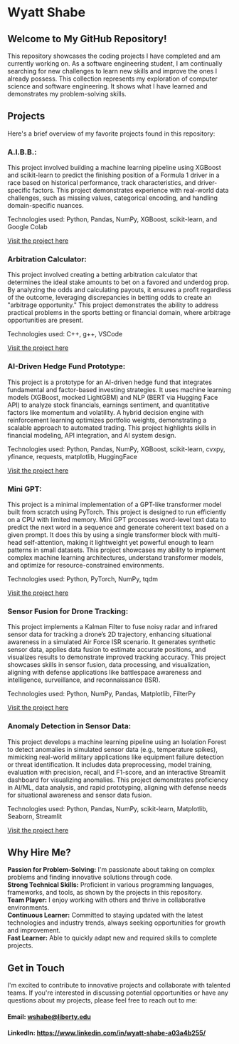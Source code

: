# Wyatt Shabe
## Welcome to My GitHub Repository!
This repository showcases the coding projects I have completed and am currently working on. As a software engineering student, I am continually searching for new challenges to learn new skills and improve the ones I already possess. This collection represents my exploration of computer science and software engineering. It shows what I have learned and demonstrates my problem-solving skills.

## Projects
Here's a brief overview of my favorite projects found in this repository:

### A.I.B.B.: 
This project involved building a machine learning pipeline using XGBoost and scikit-learn to predict the finishing position of a Formula 1 driver in a race based on historical performance, track characteristics, and driver-specific factors. This project demonstrates experience with real-world data challenges, such as missing values, categorical encoding, and handling domain-specific nuances.

Technologies used: Python, Pandas, NumPy, XGBoost, scikit-learn, and Google Colab  

[Visit the project here](https://github.com/wyattS-95/WyattShabe/blob/main/AIBB_F1.ipynb)  

### Arbitration Calculator: 
This project involved creating a betting arbitration calculator that determines the ideal stake amounts to bet on a favored and underdog prop. By analyzing the odds and calculating payouts, it ensures a profit regardless of the outcome, leveraging discrepancies in betting odds to create an "arbitrage opportunity." This project demonstrates the ability to address practical problems in the sports betting or financial domain, where arbitrage opportunities are present.

Technologies used: C++, g++, VSCode  

[Visit the project here](https://github.com/wyattS-95/WyattShabe/blob/main/arb_calc.cpp)   

### AI-Driven Hedge Fund Prototype: 
This project is a prototype for an AI-driven hedge fund that integrates fundamental and factor-based investing strategies. It uses machine learning models (XGBoost, mocked LightGBM) and NLP (BERT via Hugging Face API) to analyze stock financials, earnings sentiment, and quantitative factors like momentum and volatility. A hybrid decision engine with reinforcement learning optimizes portfolio weights, demonstrating a scalable approach to automated trading. This project highlights skills in financial modeling, API integration, and AI system design.

Technologies used: Python, Pandas, NumPy, XGBoost, scikit-learn, cvxpy, yfinance, requests, matplotlib, HuggingFace  

[Visit the project here](https://github.com/wyattS-95/WyattShabe/blob/main/AI_hedgeFund_prototype.ipynb)

### Mini GPT: 
This project is a minimal implementation of a GPT-like transformer model built from scratch using PyTorch. This project is designed to run efficiently on a CPU with limited memory. Mini GPT processes word-level text data to predict the next word in a sequence and generate coherent text based on a given prompt. It does this by using a single transformer block with multi-head self-attention, making it lightweight yet powerful enough to learn patterns in small datasets. This project showcases my ability to implement complex machine learning architectures, understand transformer models, and optimize for resource-constrained environments.

Technologies used: Python, PyTorch, NumPy, tqdm  

[Visit the project here](https://github.com/wyattS-95/WyattShabe/blob/main/mini_gpt.ipynb)

### Sensor Fusion for Drone Tracking:
This project implements a Kalman Filter to fuse noisy radar and infrared sensor data for tracking a drone’s 2D trajectory, enhancing situational awareness in a simulated Air Force ISR scenario. It generates synthetic sensor data, applies data fusion to estimate accurate positions, and visualizes results to demonstrate improved tracking accuracy. This project showcases skills in sensor fusion, data processing, and visualization, aligning with defense applications like battlespace awareness and intelligence, surveillance, and reconnaissance (ISR).

Technologies used: Python, NumPy, Pandas, Matplotlib, FilterPy

[Visit the project here](https://github.com/wyattS-95/WyattShabe/blob/main/sensor_fusion_project.ipynb)

### Anomaly Detection in Sensor Data:
This project develops a machine learning pipeline using an Isolation Forest to detect anomalies in simulated sensor data (e.g., temperature spikes), mimicking real-world military applications like equipment failure detection or threat identification. It includes data preprocessing, model training, evaluation with precision, recall, and F1-score, and an interactive Streamlit dashboard for visualizing anomalies. This project demonstrates proficiency in AI/ML, data analysis, and rapid prototyping, aligning with defense needs for situational awareness and sensor data fusion.

Technologies used: Python, Pandas, NumPy, scikit-learn, Matplotlib, Seaborn, Streamlit

[Visit the project here]([<insert-link>](https://github.com/wyattS-95/WyattShabe/blob/main/ML_anomaly_detection.ipynb))


## Why Hire Me?
**Passion for Problem-Solving:** I'm passionate about taking on complex problems and finding innovative solutions through code.  
**Strong Technical Skills:** Proficient in various programming languages, frameworks, and tools, as shown by the projects in this repository.  
**Team Player:** I enjoy working with others and thrive in collaborative environments.  
**Continuous Learner:** Committed to staying updated with the latest technologies and industry trends, always seeking opportunities for growth and improvement.  
**Fast Learner:** Able to quickly adapt new and required skills to complete projects.  

## Get in Touch
I'm excited to contribute to innovative projects and collaborate with talented teams. If you're interested in discussing potential opportunities or have any questions about my projects, please feel free to reach out to me:

#### Email: wshabe@liberty.edu
#### LinkedIn: https://www.linkedin.com/in/wyatt-shabe-a03a4b255/
